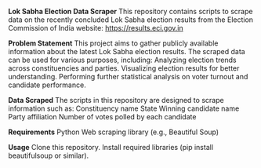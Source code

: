 **Lok Sabha Election Data Scraper**
This repository contains scripts to scrape data on the recently concluded Lok Sabha election results from the Election Commission of India website: https://results.eci.gov.in

**Problem Statement**
This project aims to gather publicly available information about the latest Lok Sabha election results. The scraped data can be used for various purposes, including:
Analyzing election trends across constituencies and parties.
Visualizing election results for better understanding.
Performing further statistical analysis on voter turnout and candidate performance.

**Data Scraped**
The scripts in this repository are designed to scrape information such as:
Constituency name
State
Winning candidate name
Party affiliation
Number of votes polled by each candidate

**Requirements**
Python
Web scraping library (e.g., Beautiful Soup)

**Usage**
Clone this repository.
Install required libraries (pip install beautifulsoup or similar).
